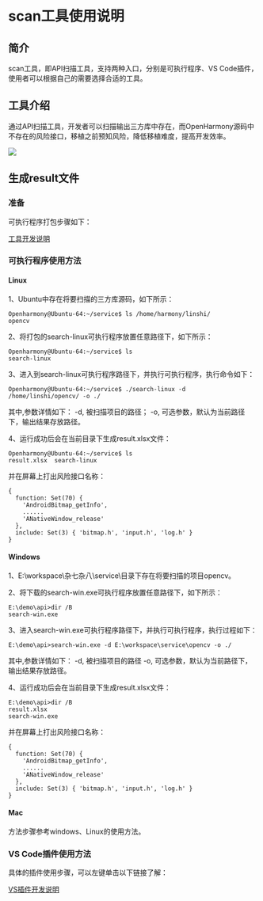 # scan工具使用说明
## 简介

scan工具，即API扫描工具，支持两种入口，分别是可执行程序、VS Code插件，使用者可以根据自己的需要选择合适的工具。

## 工具介绍

通过API扫描工具，开发者可以扫描输出三方库中存在，而OpenHarmony源码中不存在的风险接口，移植之前预知风险，降低移植难度，提高开发效率。

![](https://gitee.com/openharmony/napi_generator/raw/master/src/tool/api/figures/pic-api-frm.png)

## 生成result文件

### 准备

可执行程序打包步骤如下：

[工具开发说明](https://gitee.com/openharmony/napi_generator/blob/master/src/tool/api/docs/scan_DEVELOP_ZH.md)

### 可执行程序使用方法

#### Linux
1、Ubuntu中存在将要扫描的三方库源码，如下所示：

	Openharmony@Ubuntu-64:~/service$ ls /home/harmony/linshi/
	opencv

2、将打包的search-linux可执行程序放置任意路径下，如下所示：

	Openharmony@Ubuntu-64:~/service$ ls
	search-linux

3、进入到search-linux可执行程序路径下，并执行可执行程序，执行命令如下：

	Openharmony@Ubuntu-64:~/service$ ./search-linux -d /home/linshi/opencv/ -o ./

其中,参数详情如下：
	-d, 被扫描项目的路径；
	-o, 可选参数，默认为当前路径下，输出结果存放路径。

4、运行成功后会在当前目录下生成result.xlsx文件：

	Openharmony@Ubuntu-64:~/service$ ls
	result.xlsx  search-linux

并在屏幕上打出风险接口名称：

```
{
  function: Set(70) {
    'AndroidBitmap_getInfo',
    ......
    'ANativeWindow_release'
  },
  include: Set(3) { 'bitmap.h', 'input.h', 'log.h' }
}
```

#### Windows

1、E:\workspace\杂七杂八\service\目录下存在将要扫描的项目opencv。

2、将下载的search-win.exe可执行程序放置任意路径下，如下所示：

	E:\demo\api>dir /B
	search-win.exe

3、进入search-win.exe可执行程序路径下，并执行可执行程序，执行过程如下：

	E:\demo\api>search-win.exe -d E:\workspace\service\opencv -o ./

其中,参数详情如下：
	-d, 被扫描项目的路径
	-o, 可选参数，默认为当前路径下，输出结果存放路径。

4、运行成功后会在当前目录下生成result.xlsx文件：

	E:\demo\api>dir /B
	result.xlsx
	search-win.exe

并在屏幕上打出风险接口名称：

```
{
  function: Set(70) {
    'AndroidBitmap_getInfo',
    ......
    'ANativeWindow_release'
  },
  include: Set(3) { 'bitmap.h', 'input.h', 'log.h' }
}
```

#### Mac

方法步骤参考windows、Linux的使用方法。

### VS Code插件使用方法

具体的插件使用步骤，可以左键单击以下链接了解：

[VS插件开发说明](https://gitee.com/openharmony/napi_generator/blob/master/src/tool/api/api_scan_vs_plugin/docs/INSTRUCTION_ZH.md)

